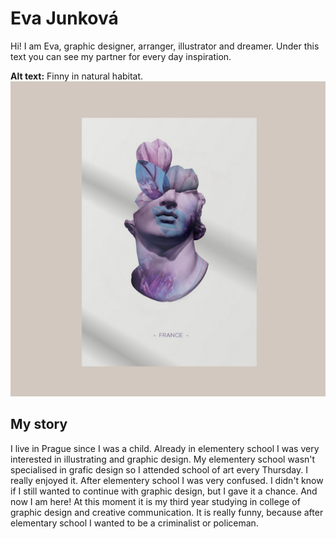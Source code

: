 # Eva Junková

Hi! I am Eva, graphic designer, arranger, illustrator and dreamer. Under this text you can see my partner for every day inspiration.

**Alt text:** Finny in natural habitat. 
![image](00-composition/img/01.jpg)


## My story

I live in Prague since I was a child. Already in elementery school I was very interested in illustrating and graphic design. My elementery school wasn't specialised in grafic design so I attended school of art every Thursday. I really enjoyed it. After elementery school I was very confused. I didn't know if I still wanted to continue with graphic design, but I gave it a chance. And now I am here! At this moment it is my third year studying in college of graphic design and creative communication. It is really funny, because after elementary school I wanted to be a criminalist or policeman. 

